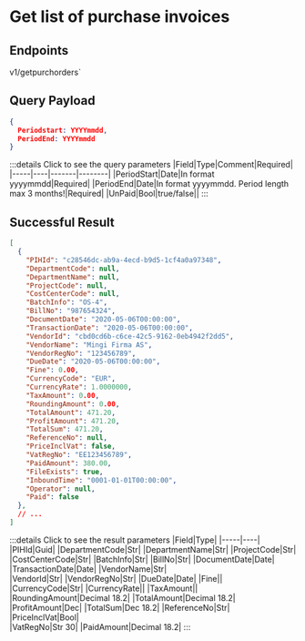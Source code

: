 # Get list of purchase invoices

## Endpoints

<!--@include: @/dist/md/api_url.md-->v1/getpurchorders`

## Query Payload
```json
{    
  Periodstart: YYYYmmdd,    
  PeriodEnd: YYYYmmdd  
}
```
:::details Click to see the query parameters
|Field|Type|Comment|Required|
|-----|----|-------|--------|
|PeriodStart|Date|In format yyyymmdd|Required|
|PeriodEnd|Date|In format yyyymmdd. Period length max 3 months!|Required|
|UnPaid|Bool|true/false||
:::
## Successful Result
```json
[
  {
    "PIHId": "c28546dc-ab9a-4ecd-b9d5-1cf4a0a97348",
    "DepartmentCode": null,
    "DepartmentName": null,
    "ProjectCode": null,
    "CostCenterCode": null,
    "BatchInfo": "OS-4",
    "BillNo": "987654324",
    "DocumentDate": "2020-05-06T00:00:00",
    "TransactionDate": "2020-05-06T00:00:00",
    "VendorId": "cbd0cd6b-c6ce-42c5-9162-0eb4942f2dd5",
    "VendorName": "Mingi Firma AS",
    "VendorRegNo": "123456789",
    "DueDate": "2020-05-06T00:00:00",
    "Fine": 0.00,
    "CurrencyCode": "EUR",
    "CurrencyRate": 1.0000000,
    "TaxAmount": 0.00,
    "RoundingAmount": 0.00,
    "TotalAmount": 471.20,
    "ProfitAmount": 471.20,
    "TotalSum": 471.20,
    "ReferenceNo": null,
    "PriceInclVat": false,
    "VatRegNo": "EE123456789",
    "PaidAmount": 380.00,
    "FileExists": true,
    "InboundTime": "0001-01-01T00:00:00",
    "Operator": null,
    "Paid": false
  },
  // ...
]
```
:::details Click to see the result parameters
|Field|Type|
|-----|----|
|PIHId|Guid|
|DepartmentCode|Str|
|DepartmentName|Str|
|ProjectCode|Str|
|CostCenterCode|Str|
|BatchInfo|Str|
|BillNo|Str|
|DocumentDate|Date|
|TransactionDate|Date|
|VendorName|Str|      
|VendorId|Str|
|VendorRegNo|Str|
|DueDate|Date|
|Fine||
|CurrencyCode|Str|
|CurrencyRate||
|TaxAmount||
|RoundingAmount|Decimal 18.2|
|TotalAmount|Decimal 18.2|
|ProfitAmount|Dec|
|TotalSum|Dec 18.2|
|ReferenceNo|Str|   
|PriceInclVat|Bool|       
|VatRegNo|Str 30|
|PaidAmount|Decimal 18.2|
:::